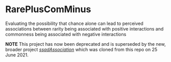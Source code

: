 # RarePlusComMinus

Evaluating the possibility that chance alone can lead to perceived associations between rarity being associated with positive interactions and commonness being associated with negative interactions

**NOTE** This project has now been deprecated and is superseded by the new, broader project [*ssadAssociation*](https://github.com/ajrominger/ssadAssociation) which was cloned from this repo on 25 June 2021. 
